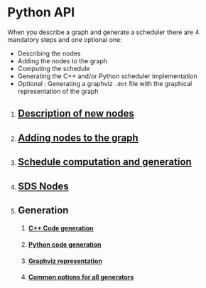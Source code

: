 # Python API 

When you describe a graph and generate a scheduler there are 4 mandatory steps and one optional one:

* Describing the nodes
* Adding the nodes to the graph
* Computing the schedule
* Generating the C++ and/or Python scheduler implementation
* Optional : Generating a graphviz `.dot` file with the graphical representation of the graph

1. ## [Description of new nodes](Generic.md)

2. ## [Adding nodes to the graph](Graph.md)

3. ## [Schedule computation and generation](SchedOptions.md)

4. ## [SDS Nodes](PythonSDS.md)

5. ## Generation

   1. #### [C++ Code generation](CCodeGen.md)

   2. #### [Python code generation](PythonGen.md)

   3. #### [Graphviz representation](GraphvizGen.md)

   4. #### [Common options for all generators](CodegenOptions.md)









